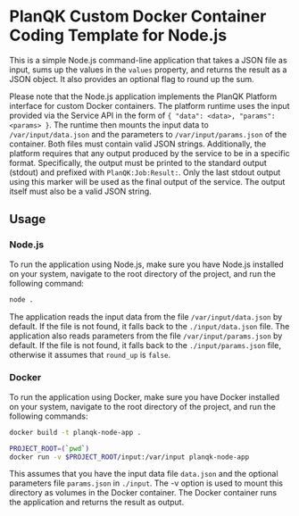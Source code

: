 # PlanQK Custom Docker Container Coding Template for Node.js

This is a simple Node.js command-line application that takes a JSON file as input, sums up the values in the `values` property, and returns the result as a JSON object.
It also provides an optional flag to round up the sum.

Please note that the Node.js application implements the PlanQK Platform interface for custom Docker containers.
The platform runtime uses the input provided via the Service API in the form of `{ "data": <data>, "params": <params> }`.
The runtime then mounts the input data to `/var/input/data.json` and the parameters to `/var/input/params.json` of the container.
Both files must contain valid JSON strings.
Additionally, the platform requires that any output produced by the service to be in a specific format.
Specifically, the output must be printed to the standard output (stdout) and prefixed with `PlanQK:Job:Result:`.
Only the last stdout output using this marker will be used as the final output of the service.
The output itself must also be a valid JSON string.

## Usage

### Node.js

To run the application using Node.js, make sure you have Node.js installed on your system, navigate to the root directory of the project, and run the following command:

```bash
node .
```

The application reads the input data from the file `/var/input/data.json` by default.
If the file is not found, it falls back to the `./input/data.json` file.
The application also reads parameters from the file `/var/input/params.json` by default.
If the file is not found, it falls back to the `./input/params.json` file, otherwise it assumes that `round_up` is `false`.

### Docker

To run the application using Docker, make sure you have Docker installed on your system, navigate to the root directory of the project, and run the following commands:

```bash
docker build -t planqk-node-app .

PROJECT_ROOT=(`pwd`)
docker run -v $PROJECT_ROOT/input:/var/input planqk-node-app
```

This assumes that you have the input data file `data.json` and the optional parameters file `params.json` in `./input`.
The -v option is used to mount this directory as volumes in the Docker container.
The Docker container runs the application and returns the result as output.
